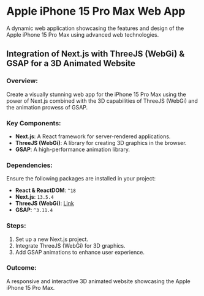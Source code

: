 # Apple iPhone 15 Pro Max Web App

A dynamic web application showcasing the features and design of the Apple iPhone 15 Pro Max using advanced web technologies.

## Integration of Next.js with ThreeJS (WebGi) & GSAP for a 3D Animated Website

### Overview:

Create a visually stunning web app for the iPhone 15 Pro Max using the power of Next.js combined with the 3D capabilities of ThreeJS (WebGi) and the animation prowess of GSAP.

### Key Components:

- **Next.js**: A React framework for server-rendered applications.
- **ThreeJS (WebGi)**: A library for creating 3D graphics in the browser.
- **GSAP**: A high-performance animation library.

### Dependencies:

Ensure the following packages are installed in your project:

- **React & ReactDOM**: `^18`
- **Next.js**: `13.5.4`
- **ThreeJS (WebGi)**: [Link](https://storage.googleapis.com/dist.pixotronics.com/webgi/runtime/bundle-0.5.8.tgz)
- **GSAP**: `^3.11.4`

### Steps:

1. Set up a new Next.js project.
2. Integrate ThreeJS (WebGi) for 3D graphics.
3. Add GSAP animations to enhance user experience.

### Outcome:

A responsive and interactive 3D animated website showcasing the Apple iPhone 15 Pro Max.
